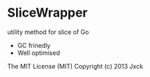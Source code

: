 # SliceWrapper

utility method for slice of Go

- GC frinedly
- Well optimised

The MIT License (MIT)
Copyright (c) 2013 Jxck
